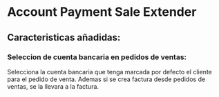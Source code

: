 Account Payment Sale Extender
==========================================


Caracteristicas añadidas:
---------------------------------
### Seleccion de cuenta bancaria en pedidos de ventas:

Selecciona la cuenta bancaria que tenga marcada por defecto el cliente para el
pedido de venta. Ademas si se crea factura desde pedidos de ventas, se la llevara
a la factura.